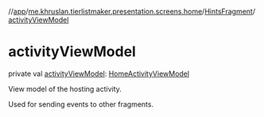 //[app](../../../index.md)/[me.khruslan.tierlistmaker.presentation.screens.home](../index.md)/[HintsFragment](index.md)/[activityViewModel](activity-view-model.md)

# activityViewModel

private val [activityViewModel](activity-view-model.md): [HomeActivityViewModel](../../me.khruslan.tierlistmaker.presentation.viewmodels/-home-activity-view-model/index.md)

View model of the hosting activity.

Used for sending events to other fragments.
